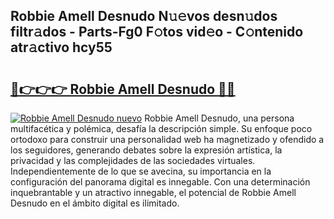 ## Robbie Amell Desnudo N𝚞𝚎vos desn𝚞dos filtr𝚊dos - Parts-Fg0 F𝚘tos vid𝚎o - C𝚘ntenido atr𝚊ctivo hcy55

# <h2><a href="http://mb4brr4.tromn.icu/?c=Robbie+Amell+Desnudo">🔗👉👉👉 Robbie Amell Desnudo 🔗🔗</a></h2>

[![Robbie Amell Desnudo nuevo](https://i.imgur.com/pEAQMta.gif)](http://mb4brr4.tromn.icu/?c=Robbie+Amell+Desnudo)
Robbie Amell Desnudo, una persona multifacética y polémica, desafía la descripción simple. Su enfoque poco ortodoxo para construir una personalidad web ha magnetizado y ofendido a los seguidores, generando debates sobre la expresión artística, la privacidad y las complejidades de las sociedades virtuales. Independientemente de lo que se avecina, su importancia en la configuración del panorama digital es innegable. Con una determinación inquebrantable y un atractivo innegable, el potencial de Robbie Amell Desnudo en el ámbito digital es ilimitado.
